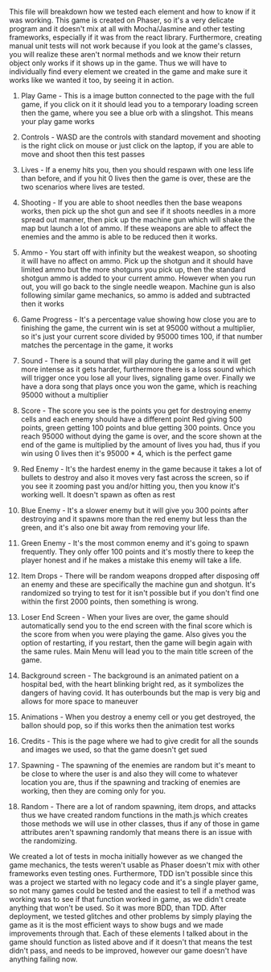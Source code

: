 This file will breakdown how we tested each element and how to know if it was working. This game is created on Phaser, so it's a very delicate program and it doesn't mix at all with Mocha/Jasmine and other testing frameworks, especially if it was from the react library. Furthermore, creating manual unit tests will not work because if you look at the game's classes, you will realize these aren't normal methods and we know their return object only works if it shows up in the game. Thus we will have to individually find every element we created in the game and make sure it works like we wanted it too, by seeing it in action.

1) Play Game - This is a image button connected to the page with the full game, if you click on it it should lead you to a temporary loading screen then the game, where you see a blue orb with a slingshot. This means your play game works

2) Controls - WASD are the controls with standard movement and shooting is the right click on mouse or just click on the laptop, if you are able to move and shoot then this test passes

3) Lives - If a enemy hits you, then you should respawn with one less life than before, and if you hit 0 lives then the game is over, these are the two scenarios where lives are tested.

4) Shooting - If you are able to shoot needles then the base weapons works, then pick up the shot gun and see if it shoots needles in a more spread out manner, then pick up the machine gun which will shake the map but launch a lot of ammo. If these weapons are able to affect the enemies and the ammo is able to be reduced then it works.

4) Ammo - You start off with infinity but the weakest weapon, so shooting it will have no affect on ammo. Pick up the shotgun and it should have limited ammo but the more shotguns you pick up, then the standard shotgun ammo is added to your current ammo. However when you run out, you will go back to the single needle weapon. Machine gun is also following similar game mechanics, so ammo is added and subtracted then it works

5) Game Progress - It's a percentage value showing how close you are to finishing the game, the current win is set at 95000 without a multiplier, so it's just your current score divided by 95000 times 100, if that number matches the percentage in the game, it works

6) Sound - There is a sound that will play during the game and it will get more intense as it gets harder, furthermore there is a loss sound which will trigger once you lose all your lives, signaling game over. Finally we have a dora song that plays once you won the game, which is reaching 95000 without a multiplier

7) Score - The score you see is the points you get for destroying enemy cells and each enemy should have a different point Red giving 500 points, green getting 100 points and blue getting 300 points. Once you reach 95000 without dying the game is over, and the score shown at the end of the game is multiplied by the amount of lives you had, thus if you win using 0 lives then it's 95000 * 4, which is the perfect game

8) Red Enemy - It's the hardest enemy in the game because it takes a lot of bullets to destroy and also it moves very fast across the screen, so if you see it zooming past you and/or hitting you, then you know it's working well. It doesn't spawn as often as rest

9) Blue Enemy - It's a slower enemy but it will give you 300 points after destroying and it spawns more than the red enemy but less than the green, and it's also one bit away from removing your life.

10) Green Enemy - It's the most common enemy and it's going to spawn frequently. They only offer 100 points and it's mostly there to keep the player honest and if he makes a mistake this enemy will take a life.

11) Item Drops - There will be random weapons dropped after disposing off an enemy and these are specifically the machine gun and shotgun. It's randomized so trying to test for it isn't possible but if you don't find one within the first 2000 points, then something is wrong.

12) Loser End Screen - When your lives are over, the game should automatically send you to the end screen with the final score which is the score from when you were playing the game. Also gives you the option of restarting, if you restart, then the game will begin again with the same rules. Main Menu will lead you to the main title screen of the game.

13) Background screen - The background is an animated patient on a hospital bed, with the heart blinking bright red, as it symbolizes the dangers of having covid. It has outerbounds but the map is very big and allows for more space to maneuver

14) Animations - When you destroy a enemy cell or you get destroyed, the ballon should pop, so if this works then the animation test works

15) Credits - This is the page where we had to give credit for all the sounds and images we used, so that the game doesn't get sued

16) Spawning - The spawning of the enemies are random but it's meant to be close to where the user is and also they will come to whatever location you are, thus if the spawning and tracking of enemies are working, then they are coming only for you.

17) Random - There are a lot of random spawning, item drops, and attacks thus we have created random functions in the math.js which creates those methods we will use in other classes, thus if any of those in game attributes aren't spawning randomly that means there is an issue with the randomizing.

We created a lot of tests in mocha initially however as we changed the game mechanics, the tests weren't usable as Phaser doesn't mix with other frameworks even testing ones. Furthermore, TDD isn't possible since this was a project we started with no legacy code and it's a single player game, so not many games could be tested and the easiest to tell if a method was working was to see if that function worked in game, as we didn't create anything that won't be used. So it was more BDD, than TDD. After deployment, we tested glitches and other problems by simply playing the game as it is the most efficient ways to show bugs and we made improvements through that. Each of these elements I talked about in the game should function as listed above and if it doesn't that means the test didn't pass, and needs to be improved, however our game doesn't have anything failing now.